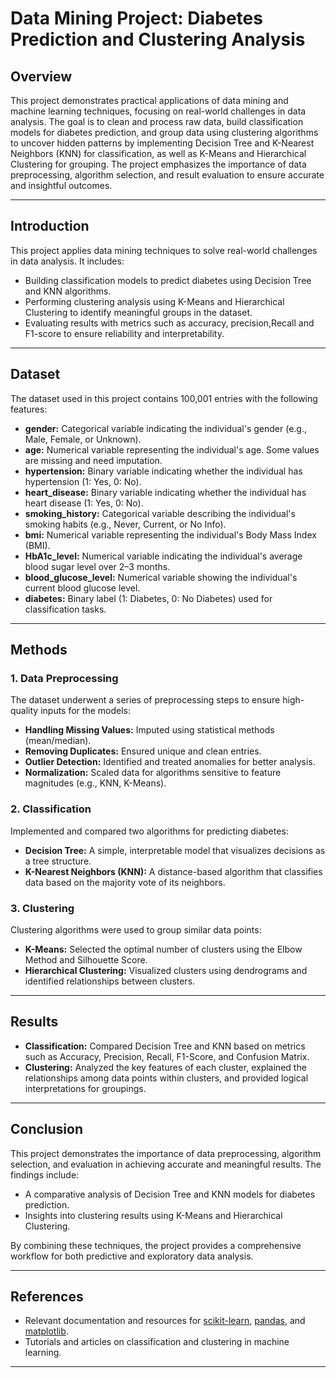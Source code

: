 
# Data Mining Project: Diabetes Prediction and Clustering Analysis  

## Overview  

This project demonstrates practical applications of data mining and machine learning techniques, focusing on real-world challenges in data analysis. The goal is to clean and process raw data, build classification models for diabetes prediction, and group data using clustering algorithms to uncover hidden patterns by implementing Decision Tree and K-Nearest Neighbors (KNN) for classification, as well as K-Means and Hierarchical Clustering for grouping. The project emphasizes the importance of data preprocessing, algorithm selection, and result evaluation to ensure accurate and insightful outcomes.


---

## Introduction  
This project applies data mining techniques to solve real-world challenges in data analysis. It includes:  
- Building classification models to predict diabetes using Decision Tree and KNN algorithms.  
- Performing clustering analysis using K-Means and Hierarchical Clustering to identify meaningful groups in the dataset.  
- Evaluating results with metrics such as accuracy, precision,Recall and F1-score to ensure reliability and interpretability.  

---

## Dataset  
The dataset used in this project contains 100,001 entries with the following features:  
- **gender:** Categorical variable indicating the individual's gender (e.g., Male, Female, or Unknown).  
- **age:** Numerical variable representing the individual's age. Some values are missing and need imputation.  
- **hypertension:** Binary variable indicating whether the individual has hypertension (1: Yes, 0: No).  
- **heart_disease:** Binary variable indicating whether the individual has heart disease (1: Yes, 0: No).  
- **smoking_history:** Categorical variable describing the individual's smoking habits (e.g., Never, Current, or No Info).  
- **bmi:** Numerical variable representing the individual's Body Mass Index (BMI).  
- **HbA1c_level:** Numerical variable indicating the individual's average blood sugar level over 2–3 months.  
- **blood_glucose_level:** Numerical variable showing the individual's current blood glucose level.  
- **diabetes:** Binary label (1: Diabetes, 0: No Diabetes) used for classification tasks.  

---

## Methods  
### 1. Data Preprocessing  
The dataset underwent a series of preprocessing steps to ensure high-quality inputs for the models:  
- **Handling Missing Values:** Imputed using statistical methods (mean/median).  
- **Removing Duplicates:** Ensured unique and clean entries.  
- **Outlier Detection:** Identified and treated anomalies for better analysis.  
- **Normalization:** Scaled data for algorithms sensitive to feature magnitudes (e.g., KNN, K-Means).  

### 2. Classification  
Implemented and compared two algorithms for predicting diabetes:  
- **Decision Tree:** A simple, interpretable model that visualizes decisions as a tree structure.  
- **K-Nearest Neighbors (KNN):** A distance-based algorithm that classifies data based on the majority vote of its neighbors.  

### 3. Clustering  
Clustering algorithms were used to group similar data points:  
- **K-Means:** Selected the optimal number of clusters using the Elbow Method and Silhouette Score.  
- **Hierarchical Clustering:** Visualized clusters using dendrograms and identified relationships between clusters.  

---

## Results  
- **Classification:** Compared Decision Tree and KNN based on metrics such as Accuracy, Precision, Recall, F1-Score, and Confusion Matrix.  
- **Clustering:** Analyzed the key features of each cluster, explained the relationships among data points within clusters, and provided logical interpretations for groupings.  

---

## Conclusion  
This project demonstrates the importance of data preprocessing, algorithm selection, and evaluation in achieving accurate and meaningful results. The findings include:  
- A comparative analysis of Decision Tree and KNN models for diabetes prediction.  
- Insights into clustering results using K-Means and Hierarchical Clustering.  

By combining these techniques, the project provides a comprehensive workflow for both predictive and exploratory data analysis.  

---

## References  
- Relevant documentation and resources for [scikit-learn](https://scikit-learn.org/), [pandas](https://pandas.pydata.org/), and [matplotlib](https://matplotlib.org/).  
- Tutorials and articles on classification and clustering in machine learning.  

---

